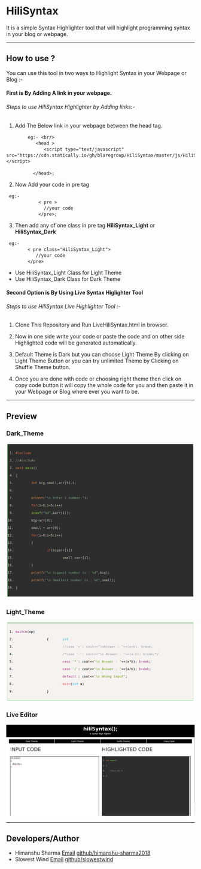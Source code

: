 # HiliSyntax
It is a simple Syntax Highlighter tool that will highlight programming syntax in your blog or webpage.

---

## How to use ?
 You can use this tool in two ways to Highlight Syntax in your Webpage or Blog :-
 
####  First is By Adding A link in your webpage.
###### Steps to use HiliSyntax Highlighter by Adding links:-
 
 1. Add The Below link in your webpage between the head tag.
    
   <script type="text/javascript" src="https://cdn.statically.io/gh/blaregroup/HiliSyntax/master/js/HiliSyntax_Link.js"></script>
    

```        
        eg:- <br/>
           <head > 
              <script type="text/javascript" src="https://cdn.statically.io/gh/blaregroup/HiliSyntax/master/js/HiliSyntax_Link.js"></script>
           
          </head>;
 ```
 
2. Now Add your code in pre tag

```
 eg:- 
            < pre >
              //your code
            </pre>;
```

3. Then add any of one class in pre tag **HiliSyntax_Light** or **HiliSyntax_Dark**

```
 eg:- 
        < pre class="HiliSyntax_Light">
           //your code
        </pre>
```       
   + Use HiliSyntax_Light Class for Light Theme 
   + Use HiliSyntax_Dark  Class for Dark Theme
  
  
#### Second Option is By Using Live Syntax Higlighter Tool 
    
###### Steps to use HiliSyntax Live Highlighter Tool :-

1. Clone This Repository and Run LiveHiliSyntax.html in browser.

2. Now in one side write your code or paste the code and on other side Highlighted code will be generated automatically.

3. Default Theme is Dark but you can choose Light Theme By clicking on Light Theme Button or you can try unlimited Theme by Clicking on Shuffle Theme button.

4. Once you are done with code or choosing right theme then click on copy code button it will copy the whole code for you and then paste it in your Webpage or Blog where ever you want to be. 
      
---           

## Preview
 
  ### Dark_Theme
  
  ![Dark Theme](img/DarkTheme.png "Dark Theme")
  
  ### Light_Theme
  
  ![Light Theme](img/LightTheme.png "Light Theme")
 
  ### Live Editor
  
  ![Live Editor](img/LiveDemo.png "Live Demo ")
  

---  

## Developers/Author
- Himanshu Sharma [Email](himanshusharma2972@gmail.com)   [github/himanshu-sharma2018](https://github.com/himanshu-sharma2018)
- Slowest Wind  [Email](slowestwind@gmail.com)   [github/slowestwind](https://github.com/slowestwind)
